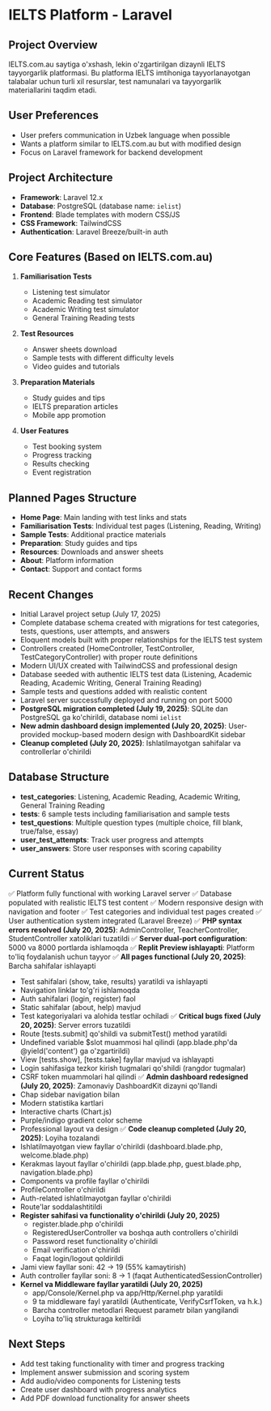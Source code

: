 # IELTS Platform - Laravel

## Project Overview
IELTS.com.au saytiga o'xshash, lekin o'zgartirilgan dizaynli IELTS tayyorgarlik platformasi. Bu platforma IELTS imtihoniga tayyorlanayotgan talabalar uchun turli xil resurslar, test namunalari va tayyorgarlik materiallarini taqdim etadi.

## User Preferences
- User prefers communication in Uzbek language when possible
- Wants a platform similar to IELTS.com.au but with modified design
- Focus on Laravel framework for backend development

## Project Architecture
- **Framework**: Laravel 12.x
- **Database**: PostgreSQL (database name: `ielist`)
- **Frontend**: Blade templates with modern CSS/JS
- **CSS Framework**: TailwindCSS
- **Authentication**: Laravel Breeze/built-in auth

## Core Features (Based on IELTS.com.au)
1. **Familiarisation Tests**
   - Listening test simulator
   - Academic Reading test simulator  
   - Academic Writing test simulator
   - General Training Reading tests

2. **Test Resources**
   - Answer sheets download
   - Sample tests with different difficulty levels
   - Video guides and tutorials

3. **Preparation Materials**
   - Study guides and tips
   - IELTS preparation articles
   - Mobile app promotion

4. **User Features** 
   - Test booking system
   - Progress tracking
   - Results checking
   - Event registration

## Planned Pages Structure
- **Home Page**: Main landing with test links and stats
- **Familiarisation Tests**: Individual test pages (Listening, Reading, Writing)
- **Sample Tests**: Additional practice materials  
- **Preparation**: Study guides and tips
- **Resources**: Downloads and answer sheets
- **About**: Platform information
- **Contact**: Support and contact forms

## Recent Changes
- Initial Laravel project setup (July 17, 2025)
- Complete database schema created with migrations for test categories, tests, questions, user attempts, and answers
- Eloquent models built with proper relationships for the IELTS test system
- Controllers created (HomeController, TestController, TestCategoryController) with proper route definitions
- Modern UI/UX created with TailwindCSS and professional design
- Database seeded with authentic IELTS test data (Listening, Academic Reading, Academic Writing, General Training Reading)
- Sample tests and questions added with realistic content
- Laravel server successfully deployed and running on port 5000
- **PostgreSQL migration completed (July 19, 2025)**: SQLite dan PostgreSQL ga ko'chirildi, database nomi `ielist`
- **New admin dashboard design implemented (July 20, 2025)**: User-provided mockup-based modern design with DashboardKit sidebar
- **Cleanup completed (July 20, 2025)**: Ishlatilmayotgan sahifalar va controllerlar o'chirildi

## Database Structure
- **test_categories**: Listening, Academic Reading, Academic Writing, General Training Reading
- **tests**: 6 sample tests including familiarisation and sample tests
- **test_questions**: Multiple question types (multiple choice, fill blank, true/false, essay)
- **user_test_attempts**: Track user progress and attempts
- **user_answers**: Store user responses with scoring capability

## Current Status
✅ Platform fully functional with working Laravel server
✅ Database populated with realistic IELTS test content
✅ Modern responsive design with navigation and footer
✅ Test categories and individual test pages created
✅ User authentication system integrated (Laravel Breeze)
✅ **PHP syntax errors resolved (July 20, 2025)**: AdminController, TeacherController, StudentController xatoliklari tuzatildi
✅ **Server dual-port configuration**: 5000 va 8000 portlarda ishlamoqda
✅ **Replit Preview ishlayapti**: Platform to'liq foydalanish uchun tayyor
✅ **All pages functional (July 20, 2025)**: Barcha sahifalar ishlayapti
  - Test sahifalari (show, take, results) yaratildi va ishlayapti
  - Navigation linklar to'g'ri ishlamoqda
  - Auth sahifalari (login, register) faol
  - Static sahifalar (about, help) mavjud
  - Test kategoriyalari va alohida testlar ochiladi
✅ **Critical bugs fixed (July 20, 2025)**: Server errors tuzatildi
  - Route [tests.submit] qo'shildi va submitTest() method yaratildi
  - Undefined variable $slot muammosi hal qilindi (app.blade.php'da @yield('content') ga o'zgartirildi)
  - View [tests.show], [tests.take] fayllar mavjud va ishlayapti
  - Login sahifasiga tezkor kirish tugmalari qo'shildi (rangdor tugmalar)
  - CSRF token muammolari hal qilindi
✅ **Admin dashboard redesigned (July 20, 2025)**: Zamonaviy DashboardKit dizayni qo'llandi
  - Chap sidebar navigation bilan
  - Modern statistika kartlari
  - Interactive charts (Chart.js)
  - Purple/indigo gradient color scheme
  - Professional layout va design
✅ **Code cleanup completed (July 20, 2025)**: Loyiha tozalandi
  - Ishlatilmayotgan view fayllar o'chirildi (dashboard.blade.php, welcome.blade.php)
  - Kerakmas layout fayllar o'chirildi (app.blade.php, guest.blade.php, navigation.blade.php)
  - Components va profile fayllar o'chirildi
  - ProfileController o'chirildi
  - Auth-related ishlatilmayotgan fayllar o'chirildi
  - Route'lar soddalashtitildi
  - **Register sahifasi va functionality o'chirildi (July 20, 2025)**
    - register.blade.php o'chirildi
    - RegisteredUserController va boshqa auth controllers o'chirildi
    - Password reset functionality o'chirildi
    - Email verification o'chirildi
    - Faqat login/logout qoldirildi
  - Jami view fayllar soni: 42 → 19 (55% kamaytirish)
  - Auth controller fayllar soni: 8 → 1 (faqat AuthenticatedSessionController)
  - **Kernel va Middleware fayllar yaratildi (July 20, 2025)**
    - app/Console/Kernel.php va app/Http/Kernel.php yaratildi
    - 9 ta middleware fayl yaratildi (Authenticate, VerifyCsrfToken, va h.k.)
    - Barcha controller metodlari Request parametr bilan yangilandi
    - Loyiha to'liq strukturaga keltirildi

## Next Steps
- Add test taking functionality with timer and progress tracking
- Implement answer submission and scoring system
- Add audio/video components for Listening tests
- Create user dashboard with progress analytics
- Add PDF download functionality for answer sheets